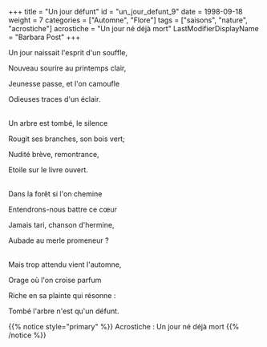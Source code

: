 +++
title = "Un jour défunt"
id = "un_jour_defunt_9"
date = 1998-09-18
weight = 7
categories = ["Automne", "Flore"]
tags = ["saisons", "nature", "acrostiche"]
acrostiche = "Un jour né déjà mort"
LastModifierDisplayName = "Barbara Post"
+++

Un jour naissait l'esprit d'un souffle,

Nouveau sourire au printemps clair,

Jeunesse passe, et l'on camoufle

Odieuses traces d'un éclair.

 \
Un arbre est tombé, le silence

Rougit ses branches, son bois vert;

Nudité brève, remontrance,

Etoile sur le livre ouvert.

 \
Dans la forêt si l'on chemine

Entendrons-nous battre ce cœur

Jamais tari, chanson d'hermine,

Aubade au merle promeneur ?

 \
Mais trop attendu vient l'automne,

Orage où l'on croise parfum

Riche en sa plainte qui résonne :

Tombé l'arbre n'est qu'un défunt.

{{% notice style="primary" %}}
Acrostiche : Un jour né déjà mort
{{% /notice %}}
